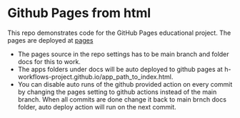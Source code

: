 # Github Pages from html

This repo demonstrates code for the GitHub Pages educational project. The pages are deployed at [pages](https://profile-sh.github.io/ghpages-html)

- The pages source in the repo settings has to be main branch and folder docs for this to work. 
- The apps folders under docs will be auto deployed to github pages at h-workflows-project.github.io/app_path_to_index.html.
- You can disable auto runs of the github provided action on every commit by changing the pages setting to github actions instead of the main branch. When all commits are done change it back to main brnch docs folder, auto deploy action will run on the next commit.
